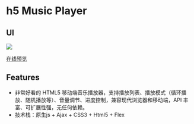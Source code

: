 # h5 Music Player

## UI

![](http://upload-images.jianshu.io/upload_images/6719885-ac50c0e5824a42d9.jpg?imageMogr2/auto-orient/strip%7CimageView2/2/w/220)


[在线预览](http://mhynet.cn/FMPlayer/src/index.html)

## Features

- 非常好看的 HTML5 移动端音乐播放器，支持播放列表、播放模式（循环播放、随机播放等）、音量调节、进度控制，兼容现代浏览器和移动端，API 丰富、可扩展性强，无任何依赖。
- 技术栈：原生js + Ajax + CSS3 + Html5 + Flex
